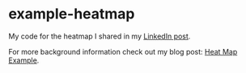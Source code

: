 # example-heatmap

My code for the heatmap I shared in my [LinkedIn post](). 

For more background information check out my blog post: [Heat Map Example](). 
